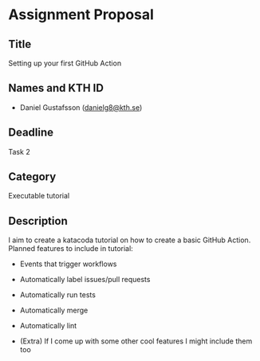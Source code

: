 # Assignment Proposal

## Title

Setting up your first GitHub Action

## Names and KTH ID

- Daniel Gustafsson (danielg8@kth.se)

## Deadline

Task 2

## Category

Executable tutorial

## Description

I aim to create a katacoda tutorial on how to create a basic GitHub Action.
Planned features to include in tutorial:

- Events that trigger workflows

- Automatically label issues/pull requests 

- Automatically run tests

- Automatically merge

- Automatically lint

- (Extra) If I come up with some other cool features I might include them too

